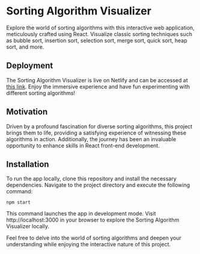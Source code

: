 # Sorting Algorithm Visualizer

Explore the world of sorting algorithms with this interactive web application, meticulously crafted using React. Visualize classic sorting techniques such as bubble sort, insertion sort, selection sort, merge sort, quick sort, heap sort, and more.

## Deployment

The Sorting Algorithm Visualizer is live on Netlify and can be accessed at [this link](https://unruffled-einstein-8814df.netlify.app/). Enjoy the immersive experience and have fun experimenting with different sorting algorithms!

## Motivation

Driven by a profound fascination for diverse sorting algorithms, this project brings them to life, providing a satisfying experience of witnessing these algorithms in action. Additionally, the journey has been an invaluable opportunity to enhance skills in React front-end development.

## Installation

To run the app locally, clone this repository and install the necessary dependencies. Navigate to the project directory and execute the following command:

```npm start```

This command launches the app in development mode. Visit http://localhost:3000 in your browser to explore the Sorting Algorithm Visualizer locally.

Feel free to delve into the world of sorting algorithms and deepen your understanding while enjoying the interactive nature of this project.

